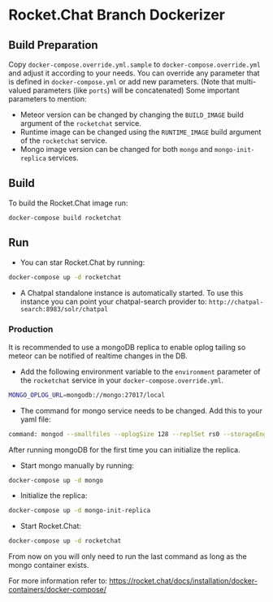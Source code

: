 # Rocket.Chat Branch Dockerizer

## Build Preparation

  Copy `docker-compose.override.yml.sample` to `docker-compose.override.yml` and adjust it according to your needs.
  You can override any parameter that is defined in `docker-compose.yml` or add new parameters.
  (Note that multi-valued parameters (like `ports`) will be concatenated)
  Some important parameters to mention:
  * Meteor version can be changed by changing the `BUILD_IMAGE` build argument of the `rocketchat` service. 
  * Runtime image can be changed using the `RUNTIME_IMAGE` build argument of the `rocketchat` service. 
  * Mongo image version can be changed for both `mongo` and `mongo-init-replica` services. 

## Build

  To build the Rocket.Chat image run: 
  ```
  docker-compose build rocketchat
  ```

## Run
  * You can star Rocket.Chat by running:
  ```bash
  docker-compose up -d rocketchat
  ```
  * A Chatpal standalone instance is automatically started.
  To use this instance you can point your chatpal-search provider to: `http://chatpal-search:8983/solr/chatpal`

### Production
  It is recommended to use a mongoDB replica to enable oplog tailing so meteor can be notified of realtime changes in the DB.
  * Add the following environment variable to the `environment` parameter of the `rocketchat` service in your `docker-compose.override.yml`.
  ```bash
  MONGO_OPLOG_URL=mongodb://mongo:27017/local
  ```
  * The command for mongo service needs to be changed. Add this to your yaml file:
  ```bash
  command: mongod --smallfiles --oplogSize 128 --replSet rs0 --storageEngine=mmapv1
  ```
  After running mongoDB for the first time you can initialize the replica.
  * Start mongo manually by running: 
  ```bash
  docker-compose up -d mongo
  ```
  * Initialize the replica: 
  ```bash
  docker-compose up -d mongo-init-replica
  ```
  * Start Rocket.Chat: 
  ```bash
  docker-compose up -d rocketchat
  ```
  From now on you will only need to run the last command as long as the mongo container exists.
  
For more information refer to: https://rocket.chat/docs/installation/docker-containers/docker-compose/
